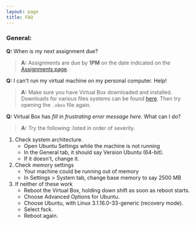 ```yaml
---
layout: page
title: FAQ
---
```


### General:



**Q:** When is my next assignment due?
>**A:** Assignments are due by **1PM** on the date indicated on the [Assignments page](http://jnmaloof.github.io/BIS180L_web/assignments/).


**Q:** I can't run my virtual machine on my personal computer. Help!  
>**A:** Make sure you have Virtual Box downloaded and installed. Downloads for various files systems can be found [here](https://www.virtualbox.org/wiki/Downloads). Then try opening the `.vbox` file again.



**Q:** Virtual Box has *fill in frustrating error message here*. What can I do?
>**A:** Try the following: listed in order of severity.
1. Check system architecture.
	+ Open Ubuntu Settings while the machine is not running
	+ In the General tab, it should say Version Ubuntu (64-bit).
	+ If it doesn't, change it.
2. Check memory settings
	+ Your machine could be running out of memory
	+ In Settings > System tab, change base memory to say 2500 MB
3. If neither of these work
	+ Reboot the Virtual Box, holding down shift as soon as reboot starts.  
	+ Choose Advanced Options for Ubuntu.
	+ Choose Ubuntu, with Linux 3.1.16.0-33-generic (recovery mode).  
	+ Select fsck.
	+ Reboot again.
